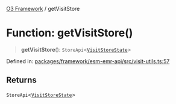 [O3 Framework](../API.md) / getVisitStore

# Function: getVisitStore()

> **getVisitStore**(): `StoreApi`\<[`VisitStoreState`](../interfaces/VisitStoreState.md)\>

Defined in: [packages/framework/esm-emr-api/src/visit-utils.ts:57](https://github.com/its-kios09/openmrs-esm-core/blob/main/packages/framework/esm-emr-api/src/visit-utils.ts#L57)

## Returns

`StoreApi`\<[`VisitStoreState`](../interfaces/VisitStoreState.md)\>
